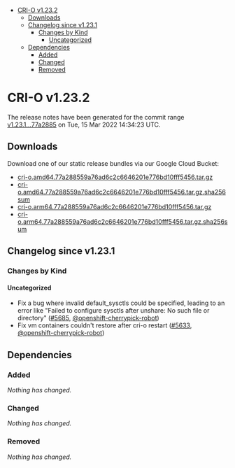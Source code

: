 - [CRI-O v1.23.2](#cri-o-v1232)
  - [Downloads](#downloads)
  - [Changelog since v1.23.1](#changelog-since-v1231)
    - [Changes by Kind](#changes-by-kind)
      - [Uncategorized](#uncategorized)
  - [Dependencies](#dependencies)
    - [Added](#added)
    - [Changed](#changed)
    - [Removed](#removed)

# CRI-O v1.23.2

The release notes have been generated for the commit range
[v1.23.1...77a2885](https://github.com/cri-o/cri-o/compare/v1.23.1...77a288559a76ad6c2c6646201e776bd10fff5456) on Tue, 15 Mar 2022 14:34:23 UTC.

## Downloads

Download one of our static release bundles via our Google Cloud Bucket:

- [cri-o.amd64.77a288559a76ad6c2c6646201e776bd10fff5456.tar.gz](https://storage.googleapis.com/cri-o/artifacts/cri-o.amd64.77a288559a76ad6c2c6646201e776bd10fff5456.tar.gz)
- [cri-o.amd64.77a288559a76ad6c2c6646201e776bd10fff5456.tar.gz.sha256sum](https://storage.googleapis.com/cri-o/artifacts/cri-o.amd64.77a288559a76ad6c2c6646201e776bd10fff5456.tar.gz.sha256sum)
- [cri-o.arm64.77a288559a76ad6c2c6646201e776bd10fff5456.tar.gz](https://storage.googleapis.com/cri-o/artifacts/cri-o.arm64.77a288559a76ad6c2c6646201e776bd10fff5456.tar.gz)
- [cri-o.arm64.77a288559a76ad6c2c6646201e776bd10fff5456.tar.gz.sha256sum](https://storage.googleapis.com/cri-o/artifacts/cri-o.arm64.77a288559a76ad6c2c6646201e776bd10fff5456.tar.gz.sha256sum)

## Changelog since v1.23.1

### Changes by Kind

#### Uncategorized
 - Fix a bug where invalid default_sysctls could be specified, leading to an error like "Failed to configure sysctls after unshare: No such file or directory" ([#5685](https://github.com/cri-o/cri-o/pull/5685), [@openshift-cherrypick-robot](https://github.com/openshift-cherrypick-robot))
 - Fix vm containers couldn't restore after cri-o restart ([#5633](https://github.com/cri-o/cri-o/pull/5633), [@openshift-cherrypick-robot](https://github.com/openshift-cherrypick-robot))

## Dependencies

### Added
_Nothing has changed._

### Changed
_Nothing has changed._

### Removed
_Nothing has changed._
